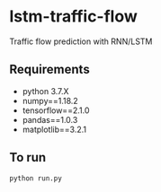 # lstm-traffic-flow

Traffic flow prediction with RNN/LSTM  

## Requirements

* python 3.7.X
* numpy==1.18.2
* tensorflow==2.1.0
* pandas==1.0.3
* matplotlib==3.2.1


## To run

`python run.py`
